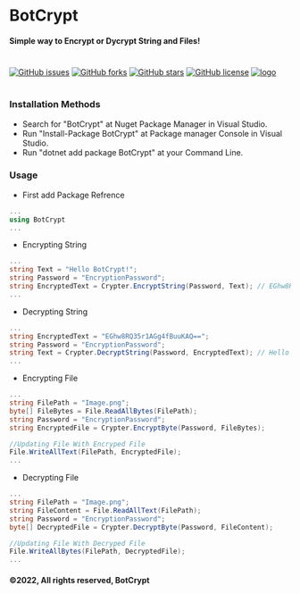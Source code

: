 # BotCrypt
#### Simple way to Encrypt or Dycrypt String and Files!
#
[![GitHub issues](https://img.shields.io/github/issues/pawanosman/BotCrypt)](https://github.com/pawanosman/BotCrypt/issues)
[![GitHub forks](https://img.shields.io/github/forks/pawanosman/BotCrypt)](https://github.com/pawanosman/BotCrypt/network)
[![GitHub stars](https://img.shields.io/github/stars/pawanosman/BotCrypt)](https://github.com/pawanosman/BotCrypt/stargazers)
[![GitHub license](https://img.shields.io/github/license/pawanosman/BotCrypt)](https://github.com/pawanosman/BotCrypt)
<a href="https://www.nuget.org/packages/BotCrypt">
    <img alt="logo" src="https://badge.fury.io/nu/BotCrypt.svg">
</a>
#
### Installation Methods
- Search for "BotCrypt" at Nuget Package Manager in Visual Studio.
- Run "Install-Package BotCrypt" at Package manager Console in Visual Studio.
- Run "dotnet add package BotCrypt" at your Command Line.
### Usage
- First add Package Refrence
```cs
...
using BotCrypt
...
```
- Encrypting String
```cs
...
string Text = "Hello BotCrypt!";
string Password = "EncryptionPassword";
string EncryptedText = Crypter.EncryptString(Password, Text); // EGhw8RQ35r1AGg4fBuuKAQ==
...
```
- Decrypting String
```cs
...
string EncryptedText = "EGhw8RQ35r1AGg4fBuuKAQ==";
string Password = "EncryptionPassword";
string Text = Crypter.DecryptString(Password, EncryptedText); // Hello BotCrypt!
...
```
- Encrypting File
```cs
...
string FilePath = "Image.png";
byte[] FileBytes = File.ReadAllBytes(FilePath);
string Password = "EncryptionPassword";
string EncryptedFile = Crypter.EncryptByte(Password, FileBytes);

//Updating File With Encryped File
File.WriteAllText(FilePath, EncryptedFile);
...
```
- Decrypting File
```cs
...
string FilePath = "Image.png";
string FileContent = File.ReadAllText(FilePath);
string Password = "EncryptionPassword";
byte[] DecryptedFile = Crypter.DecryptByte(Password, FileContent);

//Updating File With Decryped File
File.WriteAllBytes(FilePath, DecryptedFile);
...
```
#### ©2022, All rights reserved, BotCrypt
